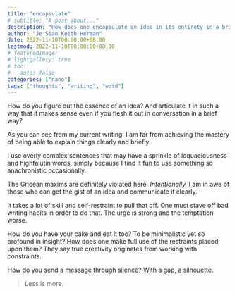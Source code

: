```yaml
---
title: "encapsulate"
# subtitle: "A post about..."
description: "How does one encapsulate an idea in its entirety in a brief manner?"
author: "Je Sian Keith Herman"
date: 2022-11-10T00:00:00+08:00
lastmod: 2022-11-10T00:00:00+08:00
# featuredImage: 
# lightgallery: true
# toc:
#   auto: false
categories: ["nano"]
tags: ["thoughts", "writing", "wotd"]
---
```



How do you figure out the essence of an idea? And articulate it in such a way that it makes sense even if you flesh it out in conversation in a brief way?

As you can see from my current writing, I am far from achieving the mastery of being able to explain things clearly and briefly.

I use overly complex sentences that may have a sprinkle of loquaciousness and highfalutin words, simply because I find it fun to use something so anachronistic occasionally.

The Gricean maxims are definitely violated here. *Intentionally.* I am in awe of those who can get the gist of an idea and communicate it clearly.

It takes a lot of skill and self-restraint to pull that off. One must stave off bad writing habits in order to do that. The urge is strong and the temptation worse.

How do you have your cake and eat it too? To be minimalistic yet so profound in insight? How does one make full use of the restraints placed upon them? They say true creativity originates from working with constraints.

How do you send a message through silence? With a gap, a silhouette.

> Less is more.
